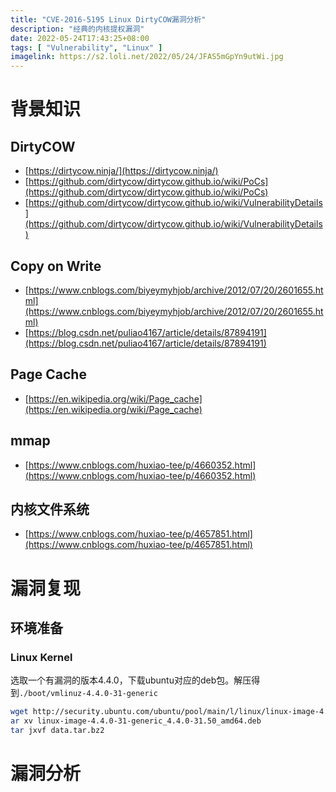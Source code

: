 ```yaml
---
title: "CVE-2016-5195 Linux DirtyCOW漏洞分析"
description: "经典的内核提权漏洞"
date: 2022-05-24T17:43:25+08:00
tags: [ "Vulnerability", "Linux" ]
imagelink: https://s2.loli.net/2022/05/24/JFAS5mGpYn9utWi.jpg
---
```




# 背景知识

## DirtyCOW

- [https://dirtycow.ninja/](https://dirtycow.ninja/)
- [https://github.com/dirtycow/dirtycow.github.io/wiki/PoCs](https://github.com/dirtycow/dirtycow.github.io/wiki/PoCs)
- [https://github.com/dirtycow/dirtycow.github.io/wiki/VulnerabilityDetails](https://github.com/dirtycow/dirtycow.github.io/wiki/VulnerabilityDetails)

## Copy on Write

- [https://www.cnblogs.com/biyeymyhjob/archive/2012/07/20/2601655.html](https://www.cnblogs.com/biyeymyhjob/archive/2012/07/20/2601655.html)
- [https://blog.csdn.net/puliao4167/article/details/87894191](https://blog.csdn.net/puliao4167/article/details/87894191)

## Page Cache

- [https://en.wikipedia.org/wiki/Page_cache](https://en.wikipedia.org/wiki/Page_cache)

## mmap

- [https://www.cnblogs.com/huxiao-tee/p/4660352.html](https://www.cnblogs.com/huxiao-tee/p/4660352.html)

## 内核文件系统

- [https://www.cnblogs.com/huxiao-tee/p/4657851.html](https://www.cnblogs.com/huxiao-tee/p/4657851.html)



# 漏洞复现

## 环境准备

### Linux Kernel

选取一个有漏洞的版本4.4.0，下载ubuntu对应的deb包。解压得到`./boot/vmlinuz-4.4.0-31-generic`

```sh
wget http://security.ubuntu.com/ubuntu/pool/main/l/linux/linux-image-4.4.0-31-generic_4.4.0-31.50_amd64.deb
ar xv linux-image-4.4.0-31-generic_4.4.0-31.50_amd64.deb
tar jxvf data.tar.bz2
```







# 漏洞分析






